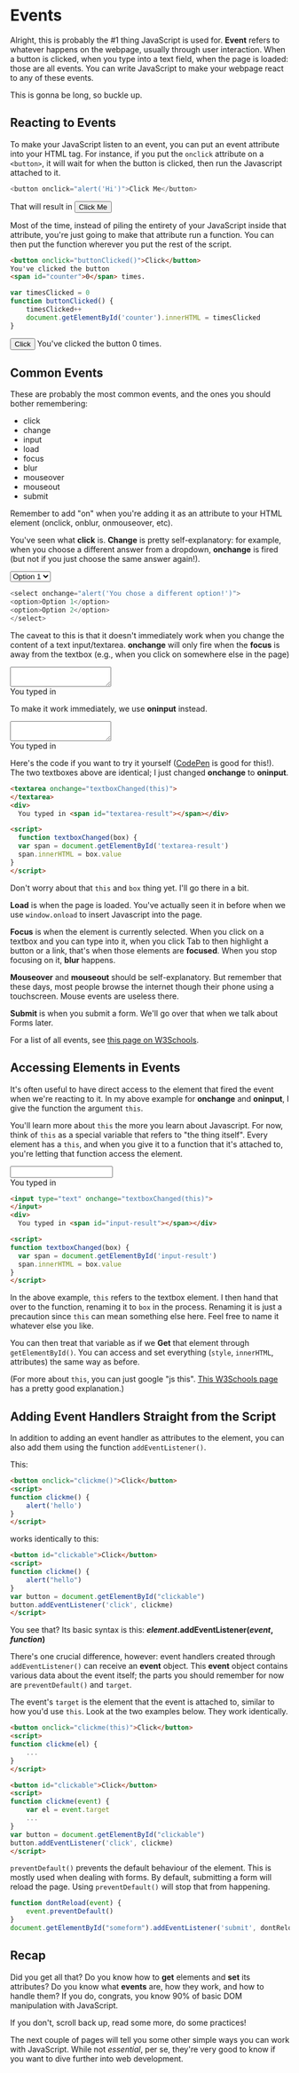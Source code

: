 # Events

Alright, this is probably the #1 thing JavaScript is used for. **Event** refers to whatever happens on the webpage, usually through user interaction. When a button is clicked, when you type into a text field, when the page is loaded: those are all events. You can write JavaScript to make your webpage react to any of these events.

This is gonna be long, so buckle up.

## Reacting to Events

To make your JavaScript listen to an event, you can put an event attribute into your HTML tag. For instance, if you put the `onclick` attribute on a `<button>`, it will wait for when the button is clicked, then run the Javascript attached to it.

```js
<button onclick="alert('Hi')">Click Me</button>
```

That will result in 
<button onclick="alert('Hi')">Click Me</button>

Most of the time, instead of piling the entirety of your JavaScript inside that attribute, you're just going to make that attribute run a function. You can then put the function wherever you put the rest of the script.

```html
<button onclick="buttonClicked()">Click</button>
You've clicked the button 
<span id="counter">0</span> times.
```
```js
var timesClicked = 0
function buttonClicked() {
    timesClicked++
    document.getElementById('counter').innerHTML = timesClicked
}
```

<button onclick="buttonClicked()">Click</button>
You've clicked the button 
<span id="counter">0</span> times.

<script>
var timesClicked = 0
function buttonClicked() {
    timesClicked++
    document.getElementById('counter').innerHTML = timesClicked
}
</script>

## Common Events
These are probably the most common events, and the ones you should bother remembering:

- click
- change
- input
- load
- focus
- blur
- mouseover
- mouseout
- submit

Remember to add "on" when you're adding it as an attribute to your HTML element (onclick, onblur, onmouseover, etc).

You've seen what **click** is. **Change** is pretty self-explanatory: for example, when you choose a different answer from a dropdown, **onchange** is fired (but not if you just choose the same answer again!).

<select onchange="alert('You chose a different option!')">
<option>Option 1</option>
<option>Option 2</option>
</select>

```js
<select onchange="alert('You chose a different option!')">
<option>Option 1</option>
<option>Option 2</option>
</select>
```

The caveat to this is that it doesn't immediately work when you change the content of a text input/textarea. **onchange** will only fire when the **focus** is away from the textbox (e.g., when you click on somewhere else in the page)

<textarea onchange="textbox1Changed(this)">
</textarea>
<div>
  You typed in <span id="textarea-result"></span></div>

<script>
function textbox1Changed(box) {
  var span = document.getElementById('textarea-result')
  span.innerHTML = box.value
}
</script>

To make it work immediately, we use **oninput** instead. 

<textarea oninput="textbox2Changed(this)">
</textarea>
<div>
  You typed in <span id="textarea2-result"></span></div>

<script>
  function textbox2Changed(box) {
  var span = document.getElementById('textarea2-result')
  span.innerHTML = box.value
}
</script>

Here's the code if you want to try it yourself ([CodePen](https://codepen.io) is good for this!). The two textboxes above are identical; I just changed **onchange** to **oninput**.

```html
<textarea onchange="textboxChanged(this)">
</textarea>
<div>
  You typed in <span id="textarea-result"></span></div>

<script>
  function textboxChanged(box) {
  var span = document.getElementById('textarea-result')
  span.innerHTML = box.value
}
</script>
```

Don't worry about that `this` and `box` thing yet. I'll go there in a bit.

**Load** is when the page is loaded. You've actually seen it in before when we use `window.onload` to insert Javascript 
into the page.

**Focus** is when the element is currently selected. When you click on a textbox and you can type into it, when you click Tab to then highlight a button or a link, that's when those elements are **focused**. When you stop focusing on it, **blur** happens.

**Mouseover** and **mouseout** should be self-explanatory. But remember that these days, most people browse the internet though their phone using a touchscreen. Mouse events are useless there.

**Submit** is when you submit a form. We'll go over that when we talk about Forms later.

For a list of all events, see [this page on W3Schools](https://www.w3schools.com/jsref/dom_obj_event.asp).

## Accessing Elements in Events
It's often useful to have direct access to the element that fired the event when we're reacting to it. In my above example for **onchange** and **oninput**, I give the function the argument `this`.

You'll learn more about `this` the more you learn about Javascript. For now, think of `this` as a special variable that refers to "the thing itself". Every element has a `this`, and when you give it to a function that it's attached to, you're letting that function access the element.

<input type="text" oninput="smolboxChanged(this)">
</input>
<div>
  You typed in <span id="input-result"></span></div>

<script>
function smolboxChanged(box) {
  var span = document.getElementById('input-result')
  span.innerHTML = box.value
}
</script>

```html
<input type="text" onchange="textboxChanged(this)">
</input>
<div>
  You typed in <span id="input-result"></span></div>

<script>
function textboxChanged(box) {
  var span = document.getElementById('input-result')
  span.innerHTML = box.value
}
</script>
```

In the above example, `this` refers to the textbox element. I then hand that over to the function, renaming it to `box` in the process. Renaming it is just a precaution since `this`  can mean something else here. Feel free to name it whatever else you like.

You can then treat that variable as if we **Get** that element through `getElementById()`. You can access and set everything (`style`, `innerHTML`, attributes) the same way as before.

(For more about `this`, you can just google "js this". [This W3Schools page](https://www.w3schools.com/js/js_this.asp) has a pretty good explanation.)

## Adding Event Handlers Straight from the Script
In addition to adding an event handler as attributes to the element, you can also add them using the function `addEventListener()`. 

This:

```html
<button onclick="clickme()">Click</button>
<script>
function clickme() {
	alert('hello')
}
</script>
```

works identically to this:

```html
<button id="clickable">Click</button>
<script>
function clickme() {
	alert("hello")
}
var button = document.getElementById("clickable")
button.addEventListener('click', clickme)
</script>
```

You see that? Its basic syntax is this: ***element*.addEventListener(*event*, *function*)**

There's one crucial difference, however: event handlers created through `addEventListener()` can receive an **event** object. This **event** object contains various data about the event itself; the parts you should remember for now are `preventDefault()` and `target`.

The event's `target` is the element that the event is attached to, similar to how you'd use `this`. Look at the two examples below. They work identically.

```html
<button onclick="clickme(this)">Click</button>
<script>
function clickme(el) {
    ...
}
</script>
```

```html
<button id="clickable">Click</button>
<script>
function clickme(event) {
    var el = event.target
    ...
}
var button = document.getElementById("clickable")
button.addEventListener('click', clickme)
</script>
```

`preventDefault()` prevents the default behaviour of the element. This is mostly used when dealing with forms. By default, submitting a form will reload the page. Using `preventDefault()` will stop that from happening.

```js
function dontReload(event) {
    event.preventDefault()
}
document.getElementById("someform").addEventListener('submit', dontReload)
```

## Recap
Did you get all that? Do you know how to **get** elements and **set** its attributes? Do you know what **events** are, how they work, and how to handle them? If you do, congrats, you know 90% of basic DOM manipulation with JavaScript.

If you don't, scroll back up, read some more, do some practices!

The next couple of pages will tell you some other simple ways you can work with JavaScript. While not *essential*, per se, they're very good to know if you want to dive further into web development. 